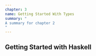 ```yaml
---
chapter: 3
name: Getting Started With Types
summary: "
A summary for chapter 2
"
---
```

## Getting Started with Haskell
